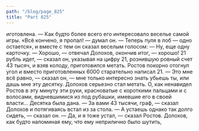 ```yaml
---
path: "/blog/page_825"
title: "Part 825"
---
```


иготовлена. — Как будто более всего его интересовало веселье самой игры.
«Всё кончено, я пропал! — думал он. — Теперь пуля в лоб — одно остается», и вместе с тем он сказал веселым голосом:
— Ну, еще одну карточку.
— Хорошо, — отвечал Долохов, окончив итог, — хорошо! 21 рубль идет, — сказал он, указывая на цифру 21, рознившую ровный счет 43 тысяч, и взяв колоду, приготовился метать. Ростов покорно отогнул угол и вместо приготовленных 6000 старательно написал 21.
— Это мне всё равно, — сказал он, — мне только интересно знать убьешь ты, или дашь мне эту десятку.
Долохов серьезно стал метать. О, как ненавидел Ростов в эту минуту эти руки, красноватые с короткими пальцами и с волосами, видневшимися из под рубашки, имевшие его в своей власти... Десятка была дана.
— За вами 43 тысячи, граф, — сказал Долохов и потягиваясь встал из за стола. — А устаешь однако так долго сидеть, — сказал он.
— Да, и я тоже устал, — сказал Ростов.
Долохов, как будто напоминая ему, что ему неприлично было шутить, 
